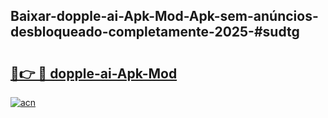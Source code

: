 ## Baixar-dopple-ai-Apk-Mod-Apk-sem-anúncios-desbloqueado-completamente-2025-#sudtg

# <h2><a href="https://ainizakaria.my?title=dopple-ai-Apk-Mod&ref=20M">🔗👉 🔴 dopple-ai-Apk-Mod</a></h2>

[![acn](https://github.com/user-attachments/assets/0f9c940e-d8b0-45ae-aac7-cd30a18b3e1c)](https://ainizakaria.my?title=dopple-ai-Apk-Mod&ref=20M)

